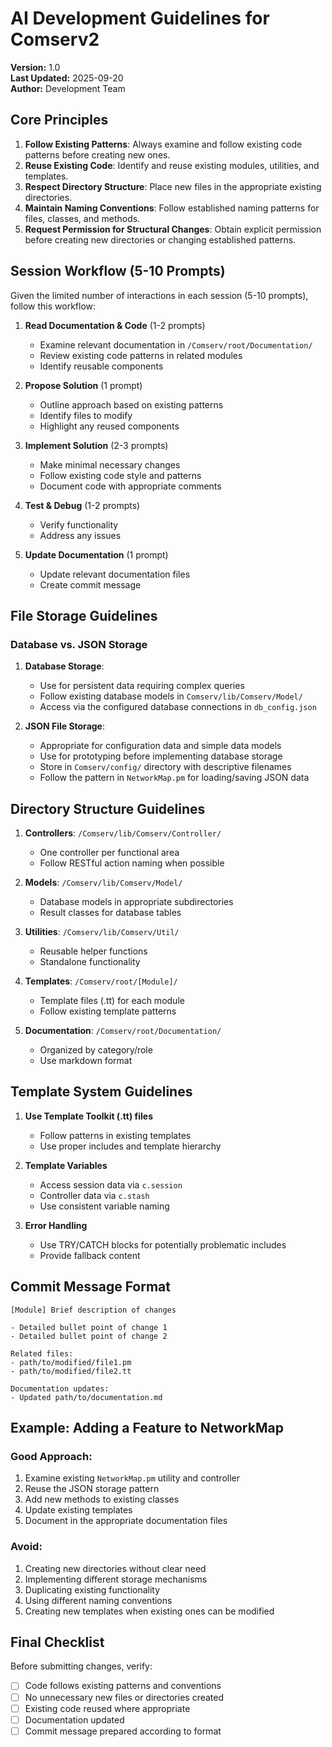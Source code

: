 # AI Development Guidelines for Comserv2

**Version:** 1.0  
**Last Updated:** 2025-09-20  
**Author:** Development Team

## Core Principles

1. **Follow Existing Patterns**: Always examine and follow existing code patterns before creating new ones.
2. **Reuse Existing Code**: Identify and reuse existing modules, utilities, and templates.
3. **Respect Directory Structure**: Place new files in the appropriate existing directories.
4. **Maintain Naming Conventions**: Follow established naming patterns for files, classes, and methods.
5. **Request Permission for Structural Changes**: Obtain explicit permission before creating new directories or changing established patterns.

## Session Workflow (5-10 Prompts)

Given the limited number of interactions in each session (5-10 prompts), follow this workflow:

1. **Read Documentation & Code** (1-2 prompts)
   - Examine relevant documentation in `/Comserv/root/Documentation/`
   - Review existing code patterns in related modules
   - Identify reusable components

2. **Propose Solution** (1 prompt)
   - Outline approach based on existing patterns
   - Identify files to modify
   - Highlight any reused components

3. **Implement Solution** (2-3 prompts)
   - Make minimal necessary changes
   - Follow existing code style and patterns
   - Document code with appropriate comments

4. **Test & Debug** (1-2 prompts)
   - Verify functionality
   - Address any issues

5. **Update Documentation** (1 prompt)
   - Update relevant documentation files
   - Create commit message

## File Storage Guidelines

### Database vs. JSON Storage

1. **Database Storage**:
   - Use for persistent data requiring complex queries
   - Follow existing database models in `Comserv/lib/Comserv/Model/`
   - Access via the configured database connections in `db_config.json`

2. **JSON File Storage**:
   - Appropriate for configuration data and simple data models
   - Use for prototyping before implementing database storage
   - Store in `Comserv/config/` directory with descriptive filenames
   - Follow the pattern in `NetworkMap.pm` for loading/saving JSON data

## Directory Structure Guidelines

1. **Controllers**: `/Comserv/lib/Comserv/Controller/`
   - One controller per functional area
   - Follow RESTful action naming when possible

2. **Models**: `/Comserv/lib/Comserv/Model/`
   - Database models in appropriate subdirectories
   - Result classes for database tables

3. **Utilities**: `/Comserv/lib/Comserv/Util/`
   - Reusable helper functions
   - Standalone functionality

4. **Templates**: `/Comserv/root/[Module]/`
   - Template files (.tt) for each module
   - Follow existing template patterns

5. **Documentation**: `/Comserv/root/Documentation/`
   - Organized by category/role
   - Use markdown format

## Template System Guidelines

1. **Use Template Toolkit (.tt) files**
   - Follow patterns in existing templates
   - Use proper includes and template hierarchy

2. **Template Variables**
   - Access session data via `c.session`
   - Controller data via `c.stash`
   - Use consistent variable naming

3. **Error Handling**
   - Use TRY/CATCH blocks for potentially problematic includes
   - Provide fallback content

## Commit Message Format

```
[Module] Brief description of changes

- Detailed bullet point of change 1
- Detailed bullet point of change 2

Related files:
- path/to/modified/file1.pm
- path/to/modified/file2.tt

Documentation updates:
- Updated path/to/documentation.md
```

## Example: Adding a Feature to NetworkMap

### Good Approach:
1. Examine existing `NetworkMap.pm` utility and controller
2. Reuse the JSON storage pattern
3. Add new methods to existing classes
4. Update existing templates
5. Document in the appropriate documentation files

### Avoid:
1. Creating new directories without clear need
2. Implementing different storage mechanisms
3. Duplicating existing functionality
4. Using different naming conventions
5. Creating new templates when existing ones can be modified

## Final Checklist

Before submitting changes, verify:

- [ ] Code follows existing patterns and conventions
- [ ] No unnecessary new files or directories created
- [ ] Existing code reused where appropriate
- [ ] Documentation updated
- [ ] Commit message prepared according to format